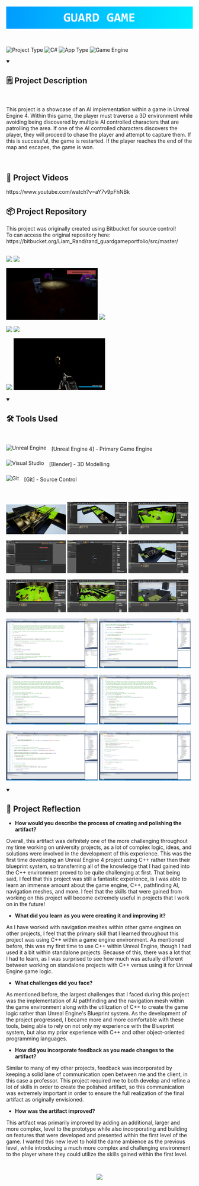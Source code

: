 ![](GuardGameTitle.png)

<br />

![Project Type](https://custom-icon-badges.demolab.com/badge/Project%20Type-University-F25278?style=for-the-badge&logo=file&logoColor=white) ![C#](https://custom-icon-badges.demolab.com/badge/Language-C%2B%2B-brightgreen?style=for-the-badge&logo=command-palette&logoColor=white) ![App Type](https://custom-icon-badges.demolab.com/badge/Application%20Type-Game-blue?style=for-the-badge&logo=terminal&logoColor=white) ![Game Engine](https://custom-icon-badges.demolab.com/badge/Game%20Engine-Unreal%20Engine%204-purple?style=for-the-badge&logo=controller&logoColor=white)

<details open> 
<summary><h2>🗒️ Project Description</h2></summary>

<br />

This project is a showcase of an AI implementation within a game in Unreal Engine 4. Within this game, the player must traverse a 3D environment while avoiding being discovered by multiple AI controlled characters that are patrolling the area. If one of the AI controlled characters discovers the player, they will proceed to chase the player and attempt to capture them. If this is successful, the game is restarted. If the player reaches the end of the map and escapes, the game is won.

<br />

<h2>🎥 Project Videos</h2>
https://www.youtube.com/watch?v=aY7v9pFhNBk

<h2>📦 Project Repository</h2>
This project was originally created using Bitbucket for source control! <br />
To can access the original repository here: https://bitbucket.org/Liam_Rand/rand_guardgameportfolio/src/master/
</details>

<br/>

<p float="left">
  <img src="Screenshots/ScreenShot00000.png" width="49%" />
  <img src="Screenshots/ScreenShot00001.png" width="49%" />
</p>
<p float="left">
  <img src="Screenshots/ScreenShot00002.png" width="49%" />
  <img src="Screenshots/ScreenShot00003.png" width="49%" />
</p>
<p float="left">
  <img src="Screenshots/ScreenShot00004.png" width="49%" />
  <img src="Screenshots/ScreenShot00005.png" width="49%" />
</p>
<p float="left">
  <img src="Screenshots/ScreenShot00006.png" width="49%" />
  <img src="Screenshots/ScreenShot00007.png" width="49%" />
</p>

<details open> 
<summary><h2>🛠️ Tools Used</h2></summary>

<br />

<img align="center" alt="Unreal Engine" width="40px" style="padding-right:10px;padding-bottom:10px;" src="https://cdn.jsdelivr.net/gh/devicons/devicon/icons/unrealengine/unrealengine-original.svg"/> [Unreal Engine 4] - Primary Game Engine

<img align="center" alt="Visual Studio" width="40px" style="padding-right:10px;padding-bottom:10px;" src="https://cdn.jsdelivr.net/gh/devicons/devicon@latest/icons/blender/blender-original.svg"/> [Blender] - 3D Modelling

<img align="center" alt="Git" width="40px" style="padding-right:10px;padding-bottom:10px;" src="https://cdn.jsdelivr.net/gh/devicons/devicon/icons/git/git-original.svg"/> [Git] - Source Control

</details> 

<br />

<p float="left">
  <img src="Screenshots/HighresScreenshot00000.png" width="32%" />
  <img src="Screenshots/Screenshot 2023-12-12 164513.png" width="32%" />
  <img src="Screenshots/Screenshot 2023-12-12 164537.png" width="32%" />
</p>
<p float="left">
  <img src="Screenshots/Screenshot 2023-12-12 164634.png" width="32%" />
  <img src="Screenshots/Screenshot 2023-12-12 165320.png" width="32%" />
  <img src="Screenshots/Screenshot 2023-12-12 165351.png" width="32%" />
</p>
<p float="left">
  <img src="Screenshots/Screenshot 2023-12-12 165412.png" width="32%" />
  <img src="Screenshots/Screenshot 2023-12-12 165432.png" width="32%" />
  <img src="Screenshots/Screenshot 2023-12-12 165455.png" width="32%" />
</p>
<p float="left">
  <img src="Screenshots/Screenshot 2023-12-12 165017.png" width="49%" />
  <img src="Screenshots/Screenshot 2023-12-12 165036.png" width="49%" />
</p>
<p float="left">
  <img src="Screenshots/Screenshot 2023-12-12 165121.png" width="49%" />
  <img src="Screenshots/Screenshot 2023-12-12 165121.png" width="49%" />
</p>
<p float="left">
  <img src="Screenshots/Screenshot 2023-12-12 165205.png" width="49%" />
  <img src="Screenshots/Screenshot 2023-12-12 165238.png" width="49%" />
</p>

<details open> 
<summary><h2>🧠 Project Reflection</h2></summary>

- **How would you describe the process of creating and polishing the artifact?**
  
Overall, this artifact was definitely one of the more challenging throughout my time working on university projects, as a lot of complex logic, ideas, and solutions were involved in the development of this experience. This was the first time developing an Unreal Engine 4 project using C++ rather then their blueprint system, so transferring all of the knowledge that I had gained into the C++ environment proved to be quite challenging at first. That being said, I feel that this project was still a fantastic experience, is I was able to learn an immense amount about the game engine, C++, pathfinding AI, navigation meshes, and more. I feel that the skills that were gained from working on this project will become extremely useful in projects that I work on in the future!
  
- **What did you learn as you were creating it and improving it?**

As I have worked with navigation meshes within other game engines on other projects, I feel that the primary skill that I learned throughout this project was using C++ within a game engine environment. As mentioned before, this was my first time to use C++ within Unreal Engine, though I had used it a bit within standalone projects. Because of this, there was a lot that I had to learn, as I was surprised to see how much was actually different between working on standalone projects with C++ versus using it for Unreal Engine game logic.

- **What challenges did you face?**

As mentioned before, the largest challenges that I faced during this project was the implementation of AI pathfinding and the navigation mesh within the game environment along with the utilization of C++ to create the game logic rather than Unreal Engine's Blueprint system. As the development of the project progressed, I became more and more comfortable with these tools, being able to rely on not only my experience with the Blueprint system, but also my prior experience with C++ and other object-oriented programming languages.

- **How did you incorporate feedback as you made changes to the artifact?**

Similar to many of my other projects, feedback was incorporated by keeping a solid lane of communication open between me and the client, in this case a professor. This project required me to both develop and refine a lot of skills in order to create the polished artifact, so this communication was extremely important in order to ensure the full realization of the final artifact as originally envisioned.

- **How was the artifact improved?**

This artifact was primarily improved by adding an additional, larger and more complex, level to the prototype while also incorporating and building on features that were developed and presented within the first level of the game. I wanted this new level to hold the dame ambience as the previous level, while introducing a much more complex and challenging environment to the player where they could utilize the skills gained within the first level. 
</details> 

<br />

<p align="center">
  <img src="LiamRandLogo.png" width="10%" />
</p>
